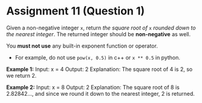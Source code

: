 # Assignment 11 (Question 1)

Given a non-negative integer `x`, return *the square root of* `x` *rounded down to the nearest integer*. The returned integer should be **non-negative** as well.

You **must not use** any built-in exponent function or operator.

- For example, do not use `pow(x, 0.5)` in c++ or `x ** 0.5` in python.

**Example 1:**
Input: x = 4
Output: 2
Explanation: The square root of 4 is 2, so we return 2.

**Example 2:**
Input: x = 8
Output: 2
Explanation: The square root of 8 is 2.82842..., and since we round it down to the nearest integer, 2 is returned.
